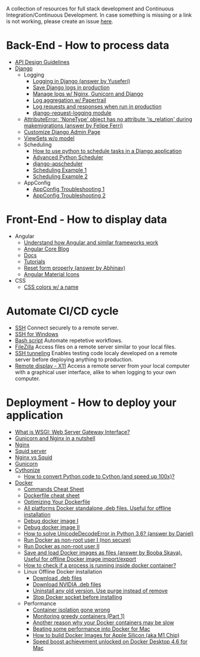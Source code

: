 A collection of resources for full stack development and Continuous Integration/Continuous Development. In case something is missing or a link is not working, please create an issue [here](https://github.com/vpapaioannou/full_stack_dev_resources/issues).

# Back-End - How to process data

- [API Design Guidelines](https://www.swift.org/documentation/api-design-guidelines/)
- [Django](https://www.djangoproject.com/)
  - Logging
    - [Logging in Django (answer by Yuseferi)](https://stackoverflow.com/questions/19875789/django-gives-bad-request-400-when-debug-false)
    - [Save Django logs in production](https://mattsegal.dev/file-logging-django.html)
    - [Manage logs w/ Nginx, Gunicorn and Django](https://mattsegal.dev/django-gunicorn-nginx-logging.html)
    - [Log aggregation w/ Papertrail](https://mattsegal.dev/django-logging-papertrail.html)
    - [Log requests and responses when run in production](https://scripting4ever.wordpress.com/2020/07/27/how-to-log-the-request-and-response-via-django-middleware/)
    - [django-request-logging module](https://pypi.org/project/django-request-logging/)
  - [AttributeError: 'NoneType' object has no attribute 'is_relation' during makemigrations (answer by Felipe Ferri)](https://stackoverflow.com/questions/43765732/how-to-trace-this-attributeerror-nonetype-object-has-no-attribute-is-relati)
  - [Customize Django Admin Page](https://realpython.com/customize-django-admin-python/)
  - [ViewSets w/o model](https://medium.com/django-rest-framework/django-rest-framework-viewset-when-you-don-t-have-a-model-335a0490ba6f)
  - Scheduling
    - [How to use python to schedule tasks in a Django application](https://stackoverflow.com/questions/62525295/how-to-use-python-to-schedule-tasks-in-a-django-application)
    - [Advanced Python Scheduler](https://apscheduler.readthedocs.io/en/stable/index.html)
    - [django-apscheduler](https://github.com/jcass77/django-apscheduler)
    - [Scheduling Example 1](https://github.com/CodeEnvironment/django-rest-framework-code/tree/master/weather)
    - [Scheduling Example 2](https://github.com/bobby-didcoding/did_django_schedule_jobs)
  - AppConfig
    - [AppConfig Troubleshooting 1](https://stackoverflow.com/questions/37429726/overriding-appconfig-ready)
    - [AppConfig Troubleshooting 2](https://stackoverflow.com/questions/59225246/how-to-use-django-appconfig-ready?noredirect=1&lq=1)

# Front-End - How to display data

- Angular
  - [Understand how Angular and similar frameworks work](https://hackernoon.com/the-mechanics-of-dom-updates-in-angular-3b2970d5c03d)
  - [Angular Core Blog](https://blog.angular-university.io/tag/angular-core/)
  - [Docs](https://angular.dev/overview)
  - [Tutorials](https://angular.dev/essentials/next-steps#tutorials)
  - [Reset form properly (answer by Abhinav)](https://stackoverflow.com/questions/48216330/angular-5-formgroup-reset-doesnt-reset-validators)
  - [Angular Material Icons](https://material.io/resources/icons/?style=baseline)
- CSS
  - [CSS colors w/ a name](http://bada55.io/)

# Automate CI/CD cycle

- [SSH](https://www.ssh.com/academy/ssh) Connect securely to a remote server.
- [SSH for Windows](https://www.putty.org/)
- [Bash script](https://www.geeksforgeeks.org/bash-scripting-introduction-to-bash-and-bash-scripting/) Automate repetetive workflows.
- [FileZilla](https://filezilla-project.org/index.php) Access files on a remote server similar to your local files.
- [SSH tunneling](https://linuxize.com/post/how-to-setup-ssh-tunneling/) Enables testing code localy developed on a remote server before deploying anything to production.
- [Remote display - X11](https://www.baeldung.com/linux/x11) Access a remote server from your local computer with a graphical user interface, alike to when logging to your own computer.


# Deployment - How to deploy your application

- [What is WSGI: Web Server Gateway Interface?](https://www.fullstackpython.com/wsgi-servers.html)
- [Gunicorn and Nginx in a nutshell](https://build.vsupalov.com/gunicorn-and-nginx/)
- [Nginx](https://nginx.org/en/)
- [Squid server](https://www.squid-cache.org/)
- [Nginx vs Squid](https://cloudinfrastructureservices.co.uk/differences-between-squid-proxy-vs-nginx/)
- [Gunicorn](https://gunicorn.org/)
- [Cythonize](https://cython.readthedocs.io/en/latest/src/tutorial/cython_tutorial.html)
  - [How to convert Python code to Cython (and speed up 100x)?](https://www.machinelearningplus.com/python/how-to-convert-python-code-to-cython-and-speed-up-100x/)
- [Docker](https://www.docker.com/)
  - [Commands Cheat Sheet](https://docs.docker.com/get-started/docker_cheatsheet.pdf)
  - [Dockerfile cheat sheet](https://medium.com/@anjkeesari/dockerfile-cheat-sheet-1cb9e6eb1484)
  - [Optimizing Your Dockerfile](https://medium.com/@esotericmeans/optimizing-your-dockerfile-dc4b7b527756)
  - [All platforms Docker standalone .deb files. Useful for offline installation](https://download.docker.com/)
  - [Debug docker image I](http://www.openwebit.com/c/how-to-debug-docker-images/)
  - [Debug docker image II](https://medium.com/@betz.mark/ten-tips-for-debugging-docker-containers-cde4da841a1d)
  - [How to solve UnicodeDecodeError in Python 3.6? (answer by Daniel)](https://stackoverflow.com/questions/51026315/how-to-solve-unicodedecodeerror-in-python-3-6/51027262#51027262)
  - [Run Docker as non-root user I (non secure)](https://docs.docker.com/engine/install/linux-postinstall/#manage-docker-as-a-non-root-user)
  - [Run Docker as non-root user II](https://docs.docker.com/engine/security/rootless/)
  - [Save and load Docker images as files (answer by Booba Skaya). Useful for offline Docker image import/export](https://serverfault.com/questions/701248/downloading-docker-image-for-transfer-to-non-internet-connected-machine/718470#718470)
  - [How to check if a process is running inside docker container?](https://stackoverflow.com/questions/23513045/how-to-check-if-a-process-is-running-inside-docker-container)
  - Linux Offline Docker installation
    - [Download .deb files](https://docs.docker.com/engine/install/ubuntu/#install-from-a-package)
    - [Download NVIDIA .deb files](https://gist.github.com/lamhoangtung/d19bb72a99639a762b6d935fbd080c7c)
    - [Uninstall any old version. Use purge instead of remove](https://docs.docker.com/engine/install/ubuntu/#uninstall-old-versions)
    - [Stop Docker socket before installing](https://github.com/moby/moby/issues/41792#issuecomment-750863884)
  - Performance
    - [Container isolation gone wrong](https://sysdig.com/blog/container-isolation-gone-wrong/)
    - [Monitoring greedy containers (Part 1)](https://sysdig.com/blog/monitoring-greedy-containers-part-1/)
    - [Another reason why your Docker containers may be slow](https://medium.com/hackernoon/another-reason-why-your-docker-containers-may-be-slow-d37207dec27f)
    - [Beating some performance into Docker for Mac](https://medium.com/homullus/beating-some-performance-into-docker-for-mac-f5d1e732032c)
    - [How to build Docker Images for Apple Silicon (aka M1 Chip)](https://jitsu.com/blog/multi-platform-docker-builds)
    - [Speed boost achievement unlocked on Docker Desktop 4.6 for Mac](https://www.docker.com/blog/speed-boost-achievement-unlocked-on-docker-desktop-4-6-for-mac/)
